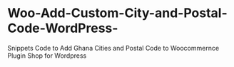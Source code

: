 # Woo-Add-Custom-City-and-Postal-Code-WordPress-
Snippets Code to Add Ghana Cities and Postal Code to Woocommernce Plugin Shop for Wordpress
